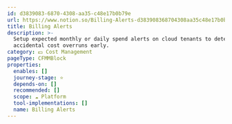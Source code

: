 ```yaml
---
id: d3839083-6870-4308-aa35-c48e17b0b79e
url: https://www.notion.so/Billing-Alerts-d383908368704308aa35c48e17b0b79e
title: Billing Alerts
description: >-
  Setup expected monthly or daily spend alerts on cloud tenants to detect
  accidental cost overruns early.
category: 💵 Cost Management
pageType: CFMMBlock
properties:
  enables: []
  journey-stage: ⭐️
  depends-on: []
  recommended: []
  scope: ☁️ Platform
  tool-implementations: []
  name: Billing Alerts
---
```


